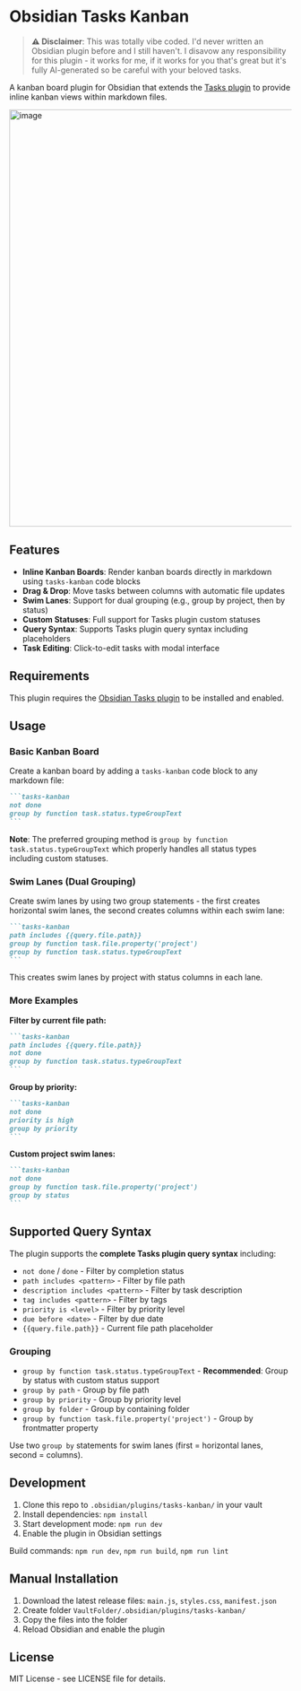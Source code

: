 # Obsidian Tasks Kanban

> **⚠️ Disclaimer**: This was totally vibe coded. I'd never written an Obsidian plugin before and I still haven't. I disavow any responsibility for this plugin - it works for me, if it works for you that's great but it's fully AI-generated so be careful with your beloved tasks.

A kanban board plugin for Obsidian that extends the [Tasks plugin](https://github.com/obsidian-tasks-group/obsidian-tasks) to provide inline kanban views within markdown files.

<img width="1155" height="744" alt="image" src="https://github.com/user-attachments/assets/323ffe4b-7940-4939-b8a9-39decb5c3fdb" />

## Features

- **Inline Kanban Boards**: Render kanban boards directly in markdown using `tasks-kanban` code blocks
- **Drag & Drop**: Move tasks between columns with automatic file updates
- **Swim Lanes**: Support for dual grouping (e.g., group by project, then by status)
- **Custom Statuses**: Full support for Tasks plugin custom statuses
- **Query Syntax**: Supports Tasks plugin query syntax including placeholders
- **Task Editing**: Click-to-edit tasks with modal interface

## Requirements

This plugin requires the [Obsidian Tasks plugin](https://github.com/obsidian-tasks-group/obsidian-tasks) to be installed and enabled.

## Usage

### Basic Kanban Board

Create a kanban board by adding a `tasks-kanban` code block to any markdown file:

````markdown
```tasks-kanban
not done
group by function task.status.typeGroupText
```
````

**Note**: The preferred grouping method is `group by function task.status.typeGroupText` which properly handles all status types including custom statuses.

### Swim Lanes (Dual Grouping)

Create swim lanes by using two group statements - the first creates horizontal swim lanes, the second creates columns within each swim lane:

````markdown
```tasks-kanban
path includes {{query.file.path}}
group by function task.file.property('project')
group by function task.status.typeGroupText
```
````

This creates swim lanes by project with status columns in each lane.

### More Examples

**Filter by current file path:**
````markdown
```tasks-kanban
path includes {{query.file.path}}
not done
group by function task.status.typeGroupText
```
````

**Group by priority:**
````markdown
```tasks-kanban
not done
priority is high
group by priority
```
````

**Custom project swim lanes:**
````markdown
```tasks-kanban
not done
group by function task.file.property('project')
group by status
```
````

## Supported Query Syntax

The plugin supports the **complete Tasks plugin query syntax** including:

- `not done` / `done` - Filter by completion status
- `path includes <pattern>` - Filter by file path  
- `description includes <pattern>` - Filter by task description
- `tag includes <pattern>` - Filter by tags
- `priority is <level>` - Filter by priority level
- `due before <date>` - Filter by due date
- `{{query.file.path}}` - Current file path placeholder

### Grouping
- `group by function task.status.typeGroupText` - **Recommended**: Group by status with custom status support
- `group by path` - Group by file path
- `group by priority` - Group by priority level
- `group by folder` - Group by containing folder
- `group by function task.file.property('project')` - Group by frontmatter property

Use two `group by` statements for swim lanes (first = horizontal lanes, second = columns).

## Development

1. Clone this repo to `.obsidian/plugins/tasks-kanban/` in your vault
2. Install dependencies: `npm install`
3. Start development mode: `npm run dev`
4. Enable the plugin in Obsidian settings

Build commands: `npm run dev`, `npm run build`, `npm run lint`

## Manual Installation

1. Download the latest release files: `main.js`, `styles.css`, `manifest.json`
2. Create folder `VaultFolder/.obsidian/plugins/tasks-kanban/`
3. Copy the files into the folder
4. Reload Obsidian and enable the plugin

## License

MIT License - see LICENSE file for details.
